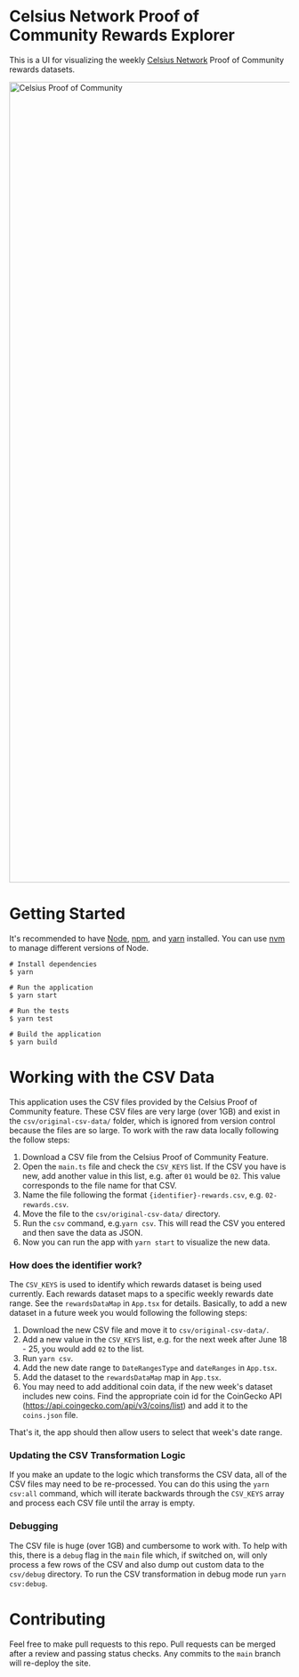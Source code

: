 # Celsius Network Proof of Community Rewards Explorer

This is a UI for visualizing the weekly [Celsius Network](https://celsius.network/) Proof of Community rewards datasets.

<img width="1440" alt="Celsius Proof of Community" src="https://user-images.githubusercontent.com/18126719/124401978-a1232a00-dd5f-11eb-91e2-4143dd394f83.png">

# Getting Started

It's recommended to have [Node](https://nodejs.org/en/), [npm](https://www.npmjs.com/), and [yarn](https://yarnpkg.com/lang/en/docs/) installed. You can use [nvm](https://github.com/nvm-sh/nvm) to manage different versions of Node.

```shell
# Install dependencies
$ yarn

# Run the application
$ yarn start

# Run the tests
$ yarn test

# Build the application
$ yarn build
```

# Working with the CSV Data

This application uses the CSV files provided by the Celsius Proof of Community feature. These CSV files are very large (over 1GB) and exist in the `csv/original-csv-data/` folder, which is ignored from version control because the files are so large. To work with the raw data locally following the follow steps:

1. Download a CSV file from the Celsius Proof of Community Feature.
2. Open the `main.ts` file and check the `CSV_KEYS` list. If the CSV you have is new, add another value in this list, e.g. after `01` would be `02`. This value corresponds to the file name for that CSV.
3. Name the file following the format `{identifier}-rewards.csv`, e.g. `02-rewards.csv`.
4. Move the file to the `csv/original-csv-data/` directory.
5. Run the `csv` command, e.g.`yarn csv`. This will read the CSV you entered and then save the data as JSON.
6. Now you can run the app with `yarn start` to visualize the new data.

### How does the identifier work?

The `CSV_KEYS` is used to identify which rewards dataset is being used currently. Each rewards dataset maps to a specific weekly rewards date range. See the `rewardsDataMap` in `App.tsx` for details. Basically, to add a new dataset in a future week you would following the following steps:

1. Download the new CSV file and move it to `csv/original-csv-data/`.
2. Add a new value in the `CSV_KEYS` list, e.g. for the next week after June 18 - 25, you would add `02` to the list.
3. Run `yarn csv`.
4. Add the new date range to `DateRangesType` and `dateRanges` in `App.tsx`.
5. Add the dataset to the `rewardsDataMap` map in `App.tsx`.
6. You may need to add additional coin data, if the new week's dataset includes new coins. Find the appropriate coin id for the CoinGecko API (https://api.coingecko.com/api/v3/coins/list) and add it to the `coins.json` file.

That's it, the app should then allow users to select that week's date range.

### Updating the CSV Transformation Logic

If you make an update to the logic which transforms the CSV data, all of the CSV files may need to be re-processed. You can do this using the `yarn csv:all` command, which will iterate backwards through the `CSV_KEYS` array and process each CSV file until the array is empty.

### Debugging

The CSV file is huge (over 1GB) and cumbersome to work with. To help with this, there is a `debug` flag in the `main` file which, if switched on, will only process a few rows of the CSV and also dump out custom data to the `csv/debug` directory. To run the CSV transformation in debug mode run `yarn csv:debug`.

# Contributing

Feel free to make pull requests to this repo. Pull requests can be merged after a review and passing status checks. Any commits to the `main` branch will re-deploy the site.
